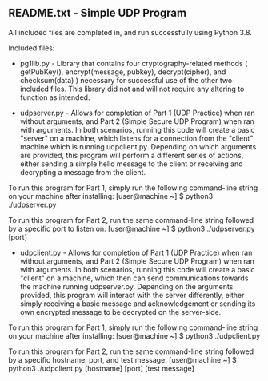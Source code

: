 README.txt - Simple UDP Program
--------------------------------------------------------------------
All included files are completed in, and run successfully using Python 3.8.


Included files:


- pg1lib.py - Library that contains four cryptography-related methods ( getPubKey(), encrypt(message, pubkey), 
            decrypt(cipher), and checksum(data) ) necessary for successful use of the other two included files. 
            This library did not and will not require any altering to function as intended.


- udpserver.py - Allows for completion of Part 1 (UDP Practice) when ran without arguments, and Part 2 
                (Simple Secure UDP Program) when ran with arguments. In both scenarios, running this code will 
                create a basic "server" on a machine, which listens for a connection from the "client" machine 
                which is running udpclient.py. Depending on which arguments are provided, this program will 
                perform a different series of actions, either sending a simple hello message to the client or 
                receiving and decrypting a message from the client.

To run this program for Part 1, simply run the following command-line string on your machine after installing:
[user@machine ~] $ python3 ./udpserver.py

To run this program for Part 2, run the same command-line string followed by a specific port to listen on:
[user@machine ~] $ python3 ./udpserver.py [port]


- udpclient.py - Allows for completion of Part 1 (UDP Practice) when ran without arguments, and Part 2 (Simple 
                Secure UDP Program) when ran with arguments. In both scenarios, running this code will create a 
                basic "client" on a machine, which then can send communications towards the machine running 
                udpserver.py. Depending on the arguments provided, this program will interact with the server 
                differently, either simply receiving a basic message and acknowledgement or sending its own encrypted 
                message to be decrypted on the server-side.

To run this program for Part 1, simply run the following command-line string on your machine after installing:
[suer@machine ~] $ python3 ./udpclient.py

To run this program for Part 2, run the same command-line string followed by a specific hostname, port, 
and test message:
[user@machine ~] $ python3 ./udpclient.py [hostname] [port] [test message]